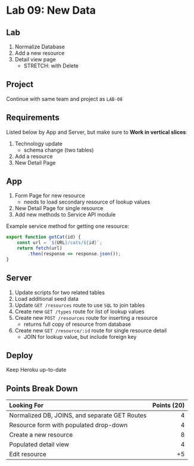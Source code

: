 Lab 09: New Data
===

## Lab

1. Normalize Database
1. Add a new resource
1. Detail view page
    - STRETCH: with Delete

## Project

Continue with same team and project as `LAB-08`

## Requirements

Listed below by App and Server, but make sure to **Work in vertical slices**:

1. Technology update
    - schema change (two tables)
1. Add a resource
1. New Detail Page

## App

1. Form Page for new resource
    - needs to load secondary resource of lookup values
1. New Detail Page for single resource
1. Add new methods to Service API module

Example service method for getting one resource:

```js
export function getCat(id) {  
    const url = `${URL}/cats/${id}`;
    return fetch(url)
        .then(response => response.json());
}
```

## Server

1. Update scripts for two related tables
1. Load additional seed data
1. Update `GET /resources` route to use `SQL` to join tables
1. Create new `GET /types` route for list of lookup values
1. Create new `POST /resources` route for inserting a resource
    - returns full copy of resource from database
1. Create new `GET /resource/:id` route for single resource detail
    - JOIN for lookup value, but include foreign key

## Deploy

Keep Heroku up-to-date

## Points Break Down

Looking For | Points (20)
:--|--:
Normalized DB, JOINS, and separate GET Routes | 4
Resource form with populated drop-down | 4
Create a new resource | 8
Populated detail view | 4
Edit resource | +5

